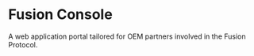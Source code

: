 # Fusion Console
A web application portal tailored for OEM partners involved in the Fusion Protocol.

